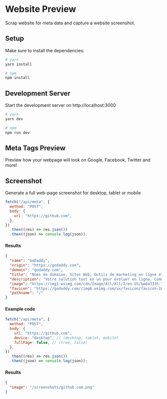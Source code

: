 # Website Preview

Scrap website for meta data and capture a website screenshot.

## Setup

Make sure to install the dependencies:

```bash
# yarn
yarn install

# npm
npm install
```

## Development Server

Start the development server on http://localhost:3000

```bash
# yarn
yarn dev

# npm
npm run dev
```

## Meta Tags Preview

Preview how your webpage will look on Google, Facebook, Twitter and more!

## Screenshot

Generate a full web-page screenshot for desktop, tablet or mobile

```javascript
fetch("/api/meta", {
  method: "POST",
  body: {
    url: "https://github.com",
  },
})
  .then((res) => res.json())
  .then((json) => console.log(json));
```

#### Results

```json
{
  "name": "GoDaddy",
  "origin": "https://godaddy.com",
  "domain": "godaddy.com",
  "title": "Noms de domaine, Sites Web, Outils de marketing en ligne et d’hébergement - GoDaddy FR",
  "description": "Votre solution tout en un pour évoluer en ligne. Commencez un essai gratuit pour créer un site Web magnifique, acheter un nom de domaine, un hébergement rapide, un marketing en ligne et un support technique primé.",
  "image": "https://img1.wsimg.com/cdn/Image/All/All/2/en-US/be0a3335-75ef-4e1a-b8c7-12a82706ce4d/og-godaddy.jpg",
  "favicon": "https://godaddy.com//img6.wsimg.com/ux/favicon/favicon-16x16.png",
  "pathname": "/"
}
```

#### Example code

```javascript
fetch("/api/meta", {
  method: "POST",
  body: {
    url: "https://github.com",
    device: "desktop", // (desktop, tablet, mobile)
    fullPage: false, // (true, false)
  },
})
  .then((res) => res.json())
  .then((json) => console.log(json));
```

#### Results

```json
{
  "image": "/screenshots/github.com.png"
}
```
